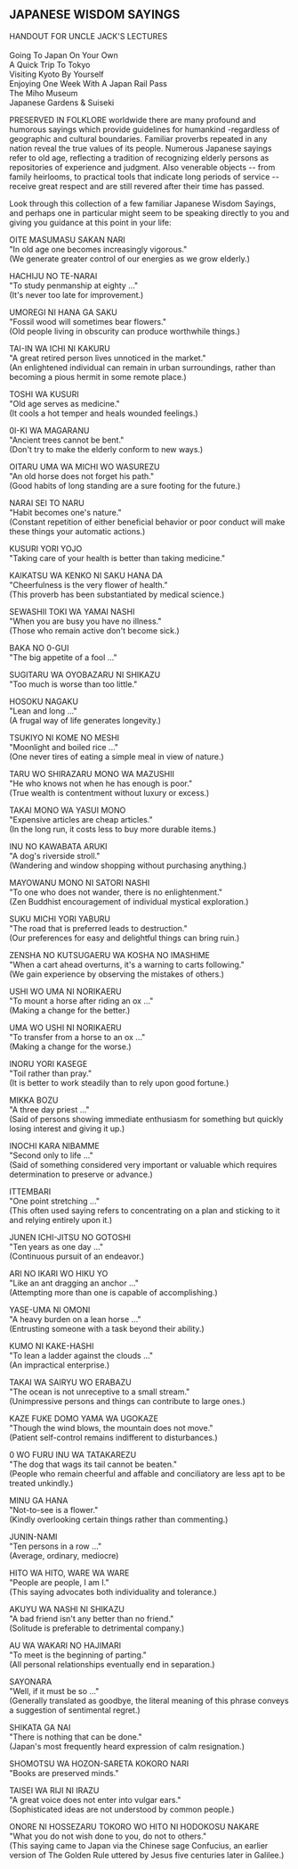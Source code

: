 <script>
import DocumentWrapper from '../../../components/DocumentWrapper.svelte'
</script>

<main>

## JAPANESE WISDOM SAYINGS 

<div class="centered">
HANDOUT FOR UNCLE JACK'S LECTURES <br><br>
Going To Japan On Your Own <br>
A Quick Trip To Tokyo <br>
Visiting Kyoto By Yourself <br>
Enjoying One Week With A Japan Rail Pass <br>
The Miho Museum <br>
Japanese Gardens & Suiseki
<!-- four circles -->
</div>

PRESERVED IN FOLKLORE worldwide there are many profound and humorous sayings which provide guidelines for humankind -­regardless of geographic and cultural boundaries. Familiar proverbs repeated in any nation reveal the true values of its people. Numerous Japanese sayings refer to old age, reflecting a tradition of recognizing elderly persons as repositories of experience and judgment. Also venerable objects -- from family heirlooms, to practical tools that indicate long periods of service -- receive great respect and are still revered after their time has passed.

Look through this collection of a few familiar Japanese Wisdom Sayings, and perhaps one in particular might seem to be speaking directly to you and giving you guidance at this point in your life:

OITE MASUMASU SAKAN NARI<br>
"In old age one becomes increasingly vigorous."<br>
(We generate greater control of our energies as we grow elderly.)

HACHIJU NO TE-NARAI<br>
"To study penmanship at eighty ..."<br>
(It's never too late for improvement.)

UMOREGI NI HANA GA SAKU<br>
"Fossil wood will sometimes bear flowers."<br>
(Old people living in obscurity can produce worthwhile things.)

TAI-IN WA ICHI NI KAKURU<br>
"A great retired person lives unnoticed in the market."<br>
(An enlightened individual can remain in urban surroundings, rather than becoming a pious hermit in some remote place.)

TOSHI WA KUSURI<br>
"Old age serves as medicine."<br>
(It cools a hot temper and heals wounded feelings.)

0I-KI WA MAGARANU<br>
"Ancient trees cannot be bent."<br>
(Don't try to make the elderly conform to new ways.)

OITARU UMA WA MICHI WO WASUREZU<br>
"An old horse does not forget his path."<br>
(Good habits of long standing are a sure footing for the future.)

NARAI SEI TO NARU<br>
"Habit becomes one's nature."<br>
(Constant repetition of either beneficial behavior or poor conduct will make these things your automatic actions.)

KUSURI YORI YOJO<br>
"Taking care of your health is better than taking medicine."

KAIKATSU WA KENKO NI SAKU HANA DA<br>
"Cheerfulness is the very flower of health."<br>
(This proverb has been substantiated by medical science.)

SEWASHII TOKI WA YAMAI NASHI<br>
"When you are busy you have no illness."<br>
(Those who remain active don't become sick.)

BAKA NO 0-GUI<br>
"The big appetite of a fool ..."

SUGITARU WA OYOBAZARU NI SHIKAZU <br>
"Too much is worse than too little."

HOSOKU NAGAKU<br>
"Lean and long ..."<br>
(A frugal way of life generates longevity.)

TSUKIYO NI KOME NO MESHI<br>
"Moonlight and boiled rice ..."<br>
(One never tires of eating a simple meal in view of nature.)

TARU WO SHIRAZARU MONO WA MAZUSHII<br>
"He who knows not when he has enough is poor."<br>
(True wealth is contentment without luxury or excess.)

TAKAI MONO WA YASUI MONO<br>
"Expensive articles are cheap articles."<br>
(In the long run, it costs less to buy more durable items.)

INU NO KAWABATA ARUKI<br>
"A dog's riverside stroll."<br>
(Wandering and window shopping without purchasing anything.)

MAYOWANU MONO NI SATORI NASHI<br>
"To one who does not wander, there is no enlightenment."<br>
(Zen Buddhist encouragement of individual mystical exploration.)

SUKU MICHI YORI YABURU<br>
"The road that is preferred leads to destruction."<br>
(Our preferences for easy and delightful things can bring ruin.)

ZENSHA NO KUTSUGAERU WA KOSHA NO IMASHIME<br>
"When a cart ahead overturns, it's a warning to carts following."<br>
(We gain experience by observing the mistakes of others.)

USHI WO UMA NI NORIKAERU<br>
"To mount a horse after riding an ox ..."<br>
(Making a change for the better.)

UMA WO USHI NI NORIKAERU<br>
"To transfer from a horse to an ox ..."<br>
(Making a change for the worse.)

INORU YORI KASEGE<br>
"Toil rather than pray."<br>
(It is better to work steadily than to rely upon good fortune.)

MIKKA BOZU<br>
"A three day priest ..."<br>
(Said of persons showing immediate enthusiasm for something but quickly losing interest and giving it up.)

INOCHI KARA NIBAMME<br>
"Second only to life ..."<br>
(Said of something considered very important or valuable which requires determination to preserve or advance.)

ITTEMBARI<br>
"One point stretching ..."<br>
(This often used saying refers to concentrating on a plan and sticking to it and relying entirely upon it.)

JUNEN ICHI-JITSU NO GOTOSHI<br>
"Ten years as one day ..."<br>
(Continuous pursuit of an endeavor.)

ARI NO IKARI WO HIKU YO<br>
"Like an ant dragging an anchor ..."<br>
(Attempting more than one is capable of accomplishing.)

YASE-UMA NI OMONI<br>
"A heavy burden on a lean horse ..."<br>
(Entrusting someone with a task beyond their ability.)

KUMO NI KAKE-HASHI<br>
"To lean a ladder against the clouds ..."<br>
(An impractical enterprise.)

TAKAI WA SAIRYU WO ERABAZU<br>
"The ocean is not unreceptive to a small stream."<br>
(Unimpressive persons and things can contribute to large ones.)

KAZE FUKE DOMO YAMA WA UGOKAZE<br>
"Though the wind blows, the mountain does not move."<br>
(Patient self-control remains indifferent to disturbances.)

0 WO FURU INU WA TATAKAREZU<br>
"The dog that wags its tail cannot be beaten."<br>
(People who remain cheerful and affable and conciliatory are less apt to be treated unkindly.)

MINU GA HANA<br>
"Not-to-see is a flower."<br>
(Kindly overlooking certain things rather than commenting.)

JUNIN-NAMI<br>
"Ten persons in a row ..."<br>
(Average, ordinary, mediocre)

HITO WA HITO, WARE WA WARE<br>
"People are people, I am I."<br>
(This saying advocates both individuality and tolerance.)

AKUYU WA NASHI NI SHIKAZU<br>
"A bad friend isn't any better than no friend."<br>
(Solitude is preferable to detrimental company.)

AU WA WAKARI NO HAJIMARI<br>
"To meet is the beginning of parting."<br>
(All personal relationships eventually end in separation.)

SAYONARA<br>
"Well, if it must be so ..."<br>
(Generally translated as goodbye, the literal meaning of this phrase conveys a suggestion of sentimental regret.)

SHIKATA GA NAI<br>
"There is nothing that can be done."<br>
(Japan's most frequently heard expression of calm resignation.)

SHOMOTSU WA HOZON-SARETA KOKORO NARI<br>
"Books are preserved minds."

TAISEI WA RIJI NI IRAZU<br>
"A great voice does not enter into vulgar ears."<br>
(Sophisticated ideas are not understood by common people.)

ONORE NI HOSSEZARU TOKORO WO HITO NI HODOKOSU NAKARE<br>
"What you do not wish done to you, do not to others."<br>
(This saying came to Japan via the Chinese sage Confucius, an earlier version of The Golden Rule uttered by Jesus five centuries later in Galilee.)

</main>
